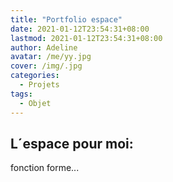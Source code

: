 ```yaml
---
title: "Portfolio espace"
date: 2021-01-12T23:54:31+08:00
lastmod: 2021-01-12T23:54:31+08:00
author: Adeline
avatar: /me/yy.jpg
cover: /img/.jpg
categories:
  - Projets
tags:
  - Objet
---
```



<!--more-->

## L´espace pour moi: 

fonction forme...

